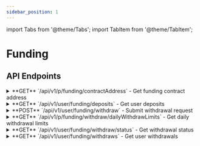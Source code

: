 ```yaml
---
sidebar_position: 1
---
```


import Tabs from '@theme/Tabs';
import TabItem from '@theme/TabItem';

# Funding

## API Endpoints

<div className="api-endpoints-grid">

<details className="api-endpoint">
<summary className="api-endpoint-header">
  <span className="api-method-get">**GET**</span> `/api/v1/p/funding/contractAddress` - Get funding contract address
</summary>

**Code Example:**
<Tabs>
<TabItem value="http" label="HTTP" default>

```bash
curl -X GET /api/v1/p/funding/contractAddress
```

</TabItem>
<TabItem value="python" label="Python">

```python
import requests

url = "https://mainnet.app.ethgas.com/api/v1/p/funding/contractAddress"

response = requests.get(url)

print(response.text)
```

</TabItem>
</Tabs>

**Response Body:**

| Name | Type | Description |
| --- | --- | --- |
| contractAddress | string | deposit collateral address 0x818EF032D736B1a2ECC8556Fc1Bc65aEBD8482c5 |

</details>

<details className="api-endpoint">
<summary className="api-endpoint-header">
  <span className="api-method-get">**GET**</span> `/api/v1/user/funding/deposits` - Get user deposits
</summary>

**Code Example:**
<Tabs>
<TabItem value="http" label="HTTP" default>

```bash
curl -H "Authorization: Bearer {{access_token}}" -X GET /api/v1/user/funding/deposits
```

</TabItem>
<TabItem value="python" label="Python">

```python
import requests

url = "https://mainnet.app.ethgas.com/api/v1/user/funding/deposits"

payload = {}
headers = {
  'Authorization': 'Bearer eyJhbGciOiJFUzI1NiIsInR5cCI6IkpXVCJ9.eyJ1c2VyIjp7InVzZXJJZCI6MzEsImFkZHJlc3MiOiIweDVjODEyYzlhNjdlNjkwMGViMjBmM2YzMWQwZWNjZTUyM2Q2YTVjMDMiLCJyb2xlcyI6WyJST0xFX1VTRVIiXX0sImFjY2Vzc190eXBlIjoiYWNjZXNzX3Rva2VuIiwiaWF0IjoxNjk3NDQ5MTM0LCJleHAiOjE2OTc0NTI3MzR9.reUyFbhlJ6ZXSUypWiWeikaPQdbcRB_ZgB2k4NxcKbJS1K9J1GZnfXl9GrYOmS67L19gC-wfKqSPN4-7T3Xk0w'
}

response = requests.get(url, headers=headers, params=payload)

print(response.text)
```

</TabItem>
</Tabs>

**Request Parameters:**

| Parameter | Required | Type | Description |
| --- | --- | --- | --- |
| limit | NO | integer | Maximum number of deposits to return |
| startBlockId | NO | integer | Block start ID |

**Response Body:**

| Name | Type | Description |
| --- | --- | --- |
| deposits | object[] | List of deposits |
| └ eventId | long | Unique ID for the deposit event |
| └ chainId | integer | Unique ID for the chain, assigned by ETHGas:Currently only Ethereum (Chain ID 1) is supported. |
| └ blockIdx | long | Block ID |
| └ blockHash | byte[] | Block hash |
| └ transactionIdx | long | Transaction ID |
| └ transactionHash | byte[] | Transaction hash |
| └ logIdx | integer | Log ID |
| └ senderAddress | string | Sender address |
| └ depositAddress | string | Deposit address |
| └ status | integer | Deposit status, success = 10 |
| └ deposits | object[] | Deposits |
| └ actions | string | Actions |
| └ createDate | date | create date |

</details>

<details className="api-endpoint">
<summary className="api-endpoint-header">
  <span className="api-method-post">**POST**</span> `/api/v1/user/funding/withdraw` - Submit withdrawal request
</summary>

**Code Example:**
<Tabs>
<TabItem value="http" label="HTTP" default>

```bash
curl -H "Authorization: Bearer {{access_token}}" -X POST /api/v1/user/funding/withdraw \
  -H "Content-Type: application/json" \
  -d '[
    {
        "accountId": 12,
        "tokenId": 1,
        "chainId": 1,
        "quantity": "0.05"
    }
]'
```

</TabItem>
<TabItem value="python" label="Python">

```python
import requests
import json

url = "https://mainnet.app.ethgas.com/api/v1/user/funding/withdraw"

payload = json.dumps([
    {
        "accountId": 12,
        "tokenId": 1,
        "chainId": 1,
        "quantity": "0.05"
    }
])

headers = {
  'Content-Type': 'application/json',
  'Authorization': 'Bearer eyJhbGciOiJFUzI1NiIsInR5cCI6IkpXVCJ9.eyJ1c2VyIjp7InVzZXJJZCI6MzEsImFkZHJlc3MiOiIweDVjODEyYzlhNjdlNjkwMGViMjBmM2YzMWQwZWNjZTUyM2Q2YTVjMDMiLCJyb2xlcyI6WyJST0xFX1VTRVIiXX0sImFjY2Vzc190eXBlIjoiYWNjZXNzX3Rva2VuIiwiaWF0IjoxNjk3NDQ5MTM0LCJleHAiOjE2OTc0NTI3MzR9.reUyFbhlJ6ZXSUypWiWeikaPQdbcRB_ZgB2k4NxcKbJS1K9J1GZnfXl9GrYOmS67L19gC-wfKqSPN4-7T3Xk0w'
}

response = requests.post(url, headers=headers, data=payload)

print(response.text)
```

</TabItem>
</Tabs>

**Request Parameters:**

| Parameter | Required | Type | Description |
| --- | --- | --- | --- |
| requests | YES | object[] | List of withdraw requests |
| └ accountId | YES | integer | Account ID |
| └ chainId | YES | integer | Chain ID |
| └ tokenId | YES | integer | Token ID |
| └ quantity | YES | string | Quantity to be withdrawn |

**Response Body:**

| Name | Type | Description |
| --- | --- | --- |
| submittedRequestIds | integer[] | List of successful submitted request IDs |
| failedRequests | object[] | List of failed submitted requests with reason. |
| └ accountId | integer | Account ID |
| └ chainId | integer | Chain ID |
| └ tokenId | integer | Token ID |
| └ fee | string | Token ID |
| └ quantity | string | Quantity to be withdrawn |
| └ status | integer | Status of submitted withdraw request |
| └ remark | string | Reason of failed request. |

</details>

<details className="api-endpoint">
<summary className="api-endpoint-header">
  <span className="api-method-get">**GET**</span> `/api/v1/p/funding/withdraw/dailyWithdrawLimits` - Get daily withdrawal limits
</summary>

**Code Example:**
<Tabs>
<TabItem value="http" label="HTTP" default>

```bash
curl -X GET /api/v1/p/funding/withdraw/dailyWithdrawLimits
```

</TabItem>
<TabItem value="python" label="Python">

```python
import requests

url = "https://mainnet.app.ethgas.com/api/v1/p/funding/withdraw/dailyWithdrawLimits"

response = requests.get(url)

print(response.text)
```

</TabItem>
</Tabs>

**Response Body:**

| Name | Type | Description |
| --- | --- | --- |
| dailyWithdrawLimits | object[] | Block chain details |
| └ tokenId | integer | Unique ID for the blockchain network assigned by ETHGas, assigned by ETHGas:Currently only Ethereum (Chain ID 1) is supported. |
| └ chainId | integer | Unique ID for the chain:Currently only Ethereum (Chain ID 1) is supported. |
| └ tokenAddress | string | Address of ERC-20 token contract (e.g. WETH) |
| └ withdrawFee | string | Withdrawal fee. |
| └ dailyWithdrawLimit | string | Daily withdraw limit of ERC-20 token |
| └ remainingWithdrawLimit | integer | remaining withdraw limit in past 24 hours. |

</details>

<details className="api-endpoint">
<summary className="api-endpoint-header">
  <span className="api-method-get">**GET**</span> `/api/v1/user/funding/withdraw/status` - Get withdrawal status
</summary>

**Code Example:**
<Tabs>
<TabItem value="http" label="HTTP" default>

```bash
curl -H "Authorization: Bearer {{access_token}}" -X GET /api/v1/user/funding/withdraw/status?requestIds=123,456
```

</TabItem>
<TabItem value="python" label="Python">

```python
import requests

url = "https://mainnet.app.ethgas.com/api/v1/user/funding/withdraw/status?requestIds=123,456"

params = {
    'requestIds': '123,456'
}

headers = {
  'Authorization': 'Bearer eyJhbGciOiJFUzI1NiIsInR5cCI6IkpXVCJ9.eyJ1c2VyIjp7InVzZXJJZCI6MzEsImFkZHJlc3MiOiIweDVjODEyYzlhNjdlNjkwMGViMjBmM2YzMWQwZWNjZTUyM2Q2YTVjMDMiLCJyb2xlcyI6WyJST0xFX1VTRVIiXX0sImFjY2Vzc190eXBlIjoiYWNjZXNzX3Rva2VuIiwiaWF0IjoxNjk3NDQ5MTM0LCJleHAiOjE2OTc0NTI3MzR9.reUyFbhlJ6ZXSUypWiWeikaPQdbcRB_ZgB2k4NxcKbJS1K9J1GZnfXl9GrYOmS67L19gC-wfKqSPN4-7T3Xk0w'
}

response = requests.get(url, headers=headers, params=params)

print(response.text)
```

</TabItem>
</Tabs>

**Request Parameters:**

| Parameter | Required | Type | Description |
| --- | --- | --- | --- |
| requestIds | YES | integer[] | List of fund withdrawal request IDs |

**Response Body:**

| Name | Type | Description |
| --- | --- | --- |
| requests | object[] | List of withdraw requests with status |
| └ requestId | integer | Request ID |
| └ userId | integer | User ID |
| └ accountId | integer | Account ID |
| └ chainId | integer | Chain ID |
| └ tokenId | integer | Token ID |
| └ fee | string | Token ID |
| └ quantity | string | Quantity to be withdrawn |
| └ status | integer | Status of submitted withdraw request |
| └ quantity | string | Quantity to be withdrawn |
| └ txHash | string | Transaction hash of submitted withdraw transaction |
| └ createDate | string | Create date |
| └ updateDate | string | Last update date |

</details>

<details className="api-endpoint">
<summary className="api-endpoint-header">
  <span className="api-method-get">**GET**</span> `/api/v1/user/funding/withdraws` - Get user withdrawals
</summary>

**Code Example:**
<Tabs>
<TabItem value="http" label="HTTP" default>

```bash
curl -H "Authorization: Bearer {{access_token}}" -X GET /api/v1/user/funding/withdraws
```

</TabItem>
<TabItem value="python" label="Python">

```python
import requests

url = "https://mainnet.app.ethgas.com/api/v1/user/funding/withdraws"

headers = {
  'Authorization': 'Bearer eyJhbGciOiJFUzI1NiIsInR5cCI6IkpXVCJ9.eyJ1c2VyIjp7InVzZXJJZCI6MzEsImFkZHJlc3MiOiIweDVjODEyYzlhNjdlNjkwMGViMjBmM2YzMWQwZWNjZTUyM2Q2YTVjMDMiLCJyb2xlcyI6WyJST0xFX1VTRVIiXX0sImFjY2Vzc190eXBlIjoiYWNjZXNzX3Rva2VuIiwiaWF0IjoxNjk3NDQ5MTM0LCJleHAiOjE2OTc0NTI3MzR9.reUyFbhlJ6ZXSUypWiWeikaPQdbcRB_ZgB2k4NxcKbJS1K9J1GZnfXl9GrYOmS67L19gC-wfKqSPN4-7T3Xk0w'
}

response = requests.get(url, headers=headers)

print(response.text)
```

</TabItem>
</Tabs>

**Request Parameters:**

| Parameter | Required | Type | Description |
| --- | --- | --- | --- |
| limit | NO | integer | Maximum number of withdrawals to return |
| startId | NO | integer | Fund withdrawal request start ID |

**Response Body:**

| Name | Type | Description |
| --- | --- | --- |
| requests | object[] | List of withdraw requests |
| └ requestId | integer | Request ID |
| └ userId | integer | User ID |
| └ accountId | integer | Account ID |
| └ chainId | integer | Chain ID |
| └ tokenId | integer | Token ID |
| └ fee | string | Token ID |
| └ quantity | string | Quantity to be withdrawn |
| └ status | integer | Status of submitted withdraw request |
| └ quantity | string | Quantity to be withdrawn |
| └ txHash | string | Transaction hash of submitted withdraw transaction |
| └ createDate | string | Create date |
| └ updateDate | string | Last update date |

</details>

</div>